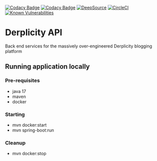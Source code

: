 [![Codacy Badge](https://app.codacy.com/project/badge/Grade/049db5efcdb74ba287d592862b1aa7e9)](https://www.codacy.com/gh/llabrat/derplicity-api/dashboard?utm_source=github.com&amp;utm_medium=referral&amp;utm_content=llabrat/derplicity-api&amp;utm_campaign=Badge_Grade)
[![Codacy Badge](https://app.codacy.com/project/badge/Coverage/049db5efcdb74ba287d592862b1aa7e9)](https://www.codacy.com/gh/llabrat/derplicity-api/dashboard?utm_source=github.com&utm_medium=referral&utm_content=llabrat/derplicity-api&utm_campaign=Badge_Coverage)
[![DeepSource](https://deepsource.io/gh/llabrat/derplicity-api.svg/?label=active+issues&show_trend=true&token=G_8uF8Av-AZvlueqNMOETPTi)](https://deepsource.io/gh/llabrat/derplicity-api/?ref=repository-badge)
[![CircleCI](https://dl.circleci.com/status-badge/img/gh/llabrat/derplicity-api/tree/master.svg?style=svg)](https://dl.circleci.com/status-badge/redirect/gh/llabrat/derplicity-api/tree/master)
[![Known Vulnerabilities](https://snyk.io/test/github/llabrat/derplicity-api/badge.svg)](https://snyk.io/test/github/llabrat/derplicity-api)

# Derplicity API

Back end services for the massively over-engineered Derplicity blogging platform

## Running application locally

### Pre-requisites

- java 17
- maven
- docker

### Starting

- mvn docker:start
- mvn spring-boot:run

### Cleanup

- mvn docker:stop